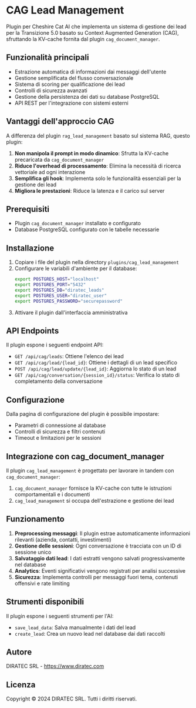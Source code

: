 # CAG Lead Management

Plugin per Cheshire Cat AI che implementa un sistema di gestione dei lead per la Transizione 5.0 basato su Context Augmented Generation (CAG), sfruttando la KV-cache fornita dal plugin `cag_document_manager`.

## Funzionalità principali

- Estrazione automatica di informazioni dai messaggi dell'utente
- Gestione semplificata del flusso conversazionale
- Sistema di scoring per qualificazione dei lead
- Controlli di sicurezza avanzati
- Gestione della persistenza dei dati su database PostgreSQL
- API REST per l'integrazione con sistemi esterni

## Vantaggi dell'approccio CAG

A differenza del plugin `rag_lead_management` basato sul sistema RAG, questo plugin:

1. **Non manipola il prompt in modo dinamico**: Sfrutta la KV-cache precaricata da `cag_document_manager`
2. **Riduce l'overhead di processamento**: Elimina la necessità di ricerca vettoriale ad ogni interazione
3. **Semplifica gli hook**: Implementa solo le funzionalità essenziali per la gestione dei lead
4. **Migliora le prestazioni**: Riduce la latenza e il carico sul server

## Prerequisiti

- Plugin `cag_document_manager` installato e configurato
- Database PostgreSQL configurato con le tabelle necessarie

## Installazione

1. Copiare i file del plugin nella directory `plugins/cag_lead_management`
2. Configurare le variabili d'ambiente per il database:
   ```bash
   export POSTGRES_HOST="localhost"
   export POSTGRES_PORT="5432"
   export POSTGRES_DB="diratec_leads"
   export POSTGRES_USER="diratec_user"
   export POSTGRES_PASSWORD="securepassword"
   ```
3. Attivare il plugin dall'interfaccia amministrativa

## API Endpoints

Il plugin espone i seguenti endpoint API:

- `GET /api/cag/leads`: Ottiene l'elenco dei lead
- `GET /api/cag/lead/{lead_id}`: Ottiene i dettagli di un lead specifico
- `POST /api/cag/lead/update/{lead_id}`: Aggiorna lo stato di un lead
- `GET /api/cag/conversation/{session_id}/status`: Verifica lo stato di completamento della conversazione

## Configurazione

Dalla pagina di configurazione del plugin è possibile impostare:

- Parametri di connessione al database
- Controlli di sicurezza e filtri contenuti
- Timeout e limitazioni per le sessioni

## Integrazione con cag_document_manager

Il plugin `cag_lead_management` è progettato per lavorare in tandem con `cag_document_manager`:

1. `cag_document_manager` fornisce la KV-cache con tutte le istruzioni comportamentali e i documenti
2. `cag_lead_management` si occupa dell'estrazione e gestione dei lead

## Funzionamento

1. **Preprocessing messaggi**: Il plugin estrae automaticamente informazioni rilevanti (azienda, contatti, investimenti)
2. **Gestione delle sessioni**: Ogni conversazione è tracciata con un ID di sessione unico
3. **Salvataggio dati lead**: I dati estratti vengono salvati progressivamente nel database
4. **Analytics**: Eventi significativi vengono registrati per analisi successive
5. **Sicurezza**: Implementa controlli per messaggi fuori tema, contenuti offensivi e rate limiting

## Strumenti disponibili

Il plugin espone i seguenti strumenti per l'AI:

- `save_lead_data`: Salva manualmente i dati del lead
- `create_lead`: Crea un nuovo lead nel database dai dati raccolti

## Autore

DIRATEC SRL - https://www.diratec.com

## Licenza

Copyright © 2024 DIRATEC SRL. Tutti i diritti riservati.